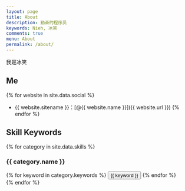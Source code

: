 ```yaml
---
layout: page
title: About
description: 勤奋的程序员
keywords: Nieh, 冰笑
comments: true
menu: About
permalink: /about/
---
```


我是冰笑


## Me

{% for website in site.data.social %}
* {{ website.sitename }}：[@{{ website.name }}]({{ website.url }})
{% endfor %}

## Skill Keywords

{% for category in site.data.skills %}
### {{ category.name }}
<div class="btn-inline">
{% for keyword in category.keywords %}
<button class="btn btn-outline" type="button">{{ keyword }}</button>
{% endfor %}
</div>
{% endfor %}
